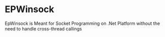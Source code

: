 # EPWinsock
EpWinsock is Meant for Socket Programming on .Net Platform without the need to handle cross-thread callings
